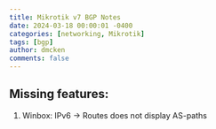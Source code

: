 ```yaml
---
title: Mikrotik v7 BGP Notes
date: 2024-03-18 00:00:01 -0400
categories: [networking, Mikrotik]
tags: [bgp]
author: dmcken 
comments: false
---
```





## Missing features:


1. Winbox: IPv6 -> Routes does not display AS-paths

